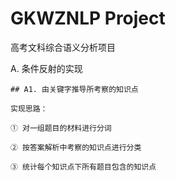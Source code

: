 # GKWZNLP Project

高考文科综合语义分析项目

A. 条件反射的实现

    ## A1. 由关键字推导所考察的知识点

    实现思路：
    
    ① 对一组题目的材料进行分词
    
    ② 按答案解析中考察的知识点进行分类
    
    ③ 统计每个知识点下所有题目包含的知识点
        
